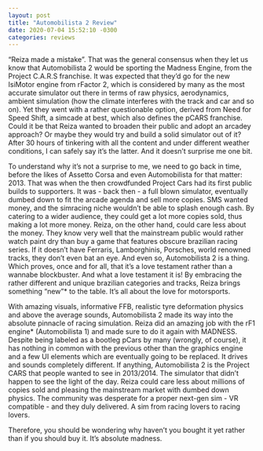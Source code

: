 ```yaml
---
layout: post
title: "Automobilista 2 Review"
date: 2020-07-04 15:52:10 -0300
categories: reviews
---
```

“Reiza made a mistake”. That was the general consensus when they let us know that Automobilista 2 would be sporting the Madness Engine, from the Project C.A.R.S franchise. It was expected that they’d go for the new IsiMotor engine from rFactor 2, which is considered by many as the most accurate simulator out there in terms of raw physics, aerodynamics, ambient simulation (how the climate interferes with the track and car and so on). Yet they went with a rather questionable option, derived from Need for Speed Shift, a simcade at best, which also defines the pCARS franchise. Could it be that Reiza wanted to broaden their public and adopt an arcadey approach? Or maybe they would try and build a solid simulator out of it? After 30 hours of tinkering with all the content and under different weather conditions, I can safely say it’s the latter. And it doesn’t surprise me one bit.

To understand why it’s not a surprise to me, we need to go back in time, before the likes of Assetto Corsa and even Automobilista for that matter: 2013. That was when the then crowdfunded Project Cars had its first public builds to supporters. It was - back then - a full blown simulator, eventually dumbed down to fit the arcade agenda and sell more copies. SMS wanted money, and the simracing niche wouldn’t be able to splash enough cash. By catering to a wider audience, they could get a lot more copies sold, thus making a lot more money. Reiza, on the other hand, could care less about the money. They know very well that the mainstream public would rather watch paint dry than buy a game that features obscure brazilian racing series. If it doesn’t have Ferraris, Lamborghinis, Porsches, world renowned tracks, they don’t even bat an eye. And even so, Automobilista 2 is a thing. Which proves, once and for all, that it’s a love testament rather than a wannabe blockbuster. And what a love testament it is! By embracing the rather different and unique brazilian categories and tracks, Reiza brings something “new”* to the table. It’s all about the love for motorsports.

With amazing visuals, informative FFB, realistic tyre deformation physics and above the average sounds, Automobilista 2 made its way into the absolute pinnacle of racing simulation. Reiza did an amazing job with the rF1 engine* (Automobilista 1) and made sure to do it again with MADNESS. Despite being labeled as a bootleg pCars by many (wrongly, of course), it has nothing in common with the previous other than the graphics engine and a few UI elements which are eventually going to be replaced. It drives and sounds completely different. If anything, Automobilista 2 is the Project CARS that people wanted to see in 2013/2014. The simulator that didn’t happen to see the light of the day. Reiza could care less about millions of copies sold and pleasing the mainstream market with dumbed down physics. The community was desperate for a proper next-gen sim - VR compatible - and they duly delivered. A sim from racing lovers to racing lovers.

Therefore, you should be wondering why haven’t you bought it yet rather than if you should buy it. It’s absolute madness.